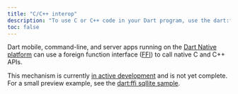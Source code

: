 ```yaml
---
title: "C/C++ interop"
description: "To use C or C++ code in your Dart program, use the dart:ffi library (currently in preview)."
toc: false
---
```


Dart mobile, command-line, and server apps running on the [Dart Native
platform](/platforms/) can use a foreign function interface
([FFI](https://en.wikipedia.org/wiki/Foreign_function_interface))
to call native C and C++ APIs.

This mechanism is currently [in active
development](https://github.com/dart-lang/sdk/issues/34452) and is not yet
complete. For a small preview example, see the [dart:ffi sqllite
sample](https://github.com/dart-lang/sdk/blob/master/samples/ffi/sqlite/README.md).
